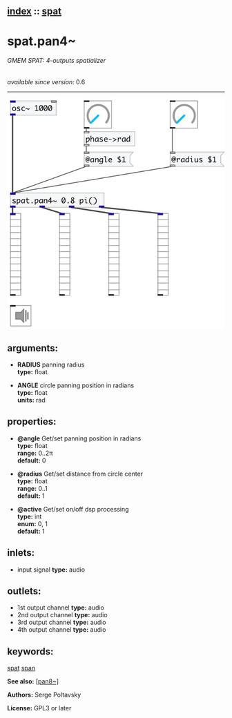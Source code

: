 [index](index.html) :: [spat](category_spat.html)
---

# spat.pan4~

###### GMEM SPAT: 4-outputs spatializer

*available since version:* 0.6

---




[![example](../examples/img/spat.pan4~.jpg)](../examples/pd/spat.pan4~.pd)



## arguments:

* **RADIUS**
panning radius<br>
__type:__ float<br>

* **ANGLE**
circle panning position in radians<br>
__type:__ float<br>
__units:__ rad<br>





## properties:

* **@angle** 
Get/set panning position in radians<br>
__type:__ float<br>
__range:__ 0..2π<br>
__default:__ 0<br>

* **@radius** 
Get/set distance from circle center<br>
__type:__ float<br>
__range:__ 0..1<br>
__default:__ 1<br>

* **@active** 
Get/set on/off dsp processing<br>
__type:__ int<br>
__enum:__ 0, 1<br>
__default:__ 1<br>



## inlets:

* input signal 
__type:__ audio<br>



## outlets:

* 1st output channel
__type:__ audio<br>
* 2nd output channel
__type:__ audio<br>
* 3rd output channel
__type:__ audio<br>
* 4th output channel
__type:__ audio<br>



## keywords:

[spat](keywords/spat.html)
[span](keywords/span.html)



**See also:**
[\[pan8~\]](pan8~.html)




**Authors:** Serge Poltavsky




**License:** GPL3 or later





